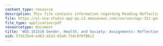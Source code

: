 ```yaml
---
content_type: resource
description: This file contains information regarding Reading Reflections 1.
file: https://ol-ocw-studio-app-qa.s3.amazonaws.com/courses/wgs-151-gender-health-and-society-spring-2016/574135e9ed63d2a393a073dc8f0f88c2_MITWGS_151S16_Reflection1.pdf
file_type: application/pdf
resourcetype: Document
title: 'WGS.151S16 Gender, Health, and Society: Assignments: Reflection 1'
uid: 574135e9-ed63-d2a3-93a0-73dc8f0f88c2
---
```

